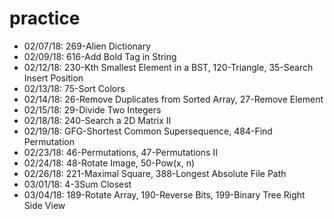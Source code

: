 # practice

- 02/07/18: 269-Alien Dictionary
- 02/09/18: 616-Add Bold Tag in String
- 02/12/18: 230-Kth Smallest Element in a BST, 120-Triangle, 35-Search Insert Position
- 02/13/18: 75-Sort Colors
- 02/14/18: 26-Remove Duplicates from Sorted Array, 27-Remove Element
- 02/15/18: 29-Divide Two Integers
- 02/18/18: 240-Search a 2D Matrix II
- 02/19/18: GFG-Shortest Common Supersequence, 484-Find Permutation
- 02/23/18: 46-Permutations, 47-Permutations II
- 02/24/18: 48-Rotate Image, 50-Pow(x, n)
- 02/26/18: 221-Maximal Square, 388-Longest Absolute File Path
- 03/01/18: 4-3Sum Closest
- 03/04/18: 189-Rotate Array, 190-Reverse Bits, 199-Binary Tree Right Side View
